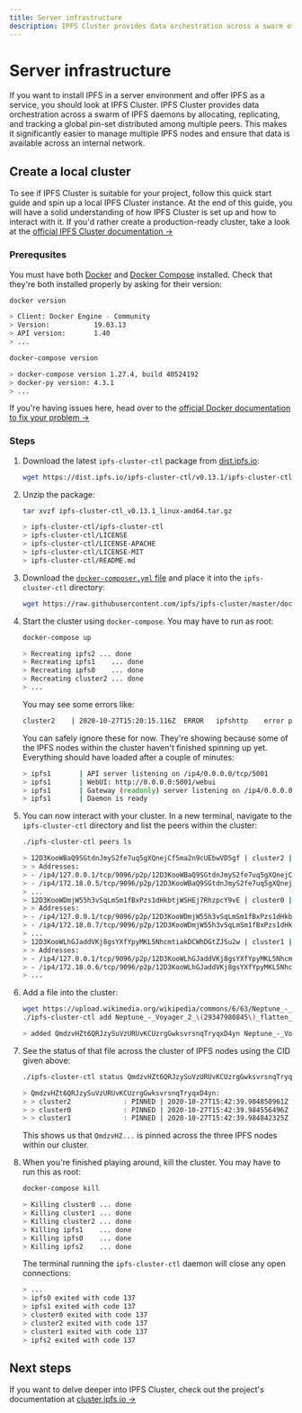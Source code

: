 ```yaml
---
title: Server infrastructure
description: IPFS Cluster provides data orchestration across a swarm of IPFS daemons by allocating, replicating, and tracking a global pin-set distributed among multiple peers. Learn how to install it here.
---
```


# Server infrastructure

If you want to install IPFS in a server environment and offer IPFS as a service, you should look at IPFS Cluster. IPFS Cluster provides data orchestration across a swarm of IPFS daemons by allocating, replicating, and tracking a global pin-set distributed among multiple peers. This makes it significantly easier to manage multiple IPFS nodes and ensure that data is available across an internal network.

## Create a local cluster

To see if IPFS Cluster is suitable for your project, follow this quick start guide and spin up a local IPFS Cluster instance. At the end of this guide, you will have a solid understanding of how IPFS Cluster is set up and how to interact with it. If you'd rather create a production-ready cluster, take a look at the [official IPFS Cluster documentation →](https://cluster.ipfs.io/)

### Prerequsites

You must have both [Docker](https://docs.docker.com/install/) and [Docker Compose](https://docs.docker.com/compose/install/) installed. Check that they're both installed properly by asking for their version:

```bash
docker version

> Client: Docker Engine - Community
> Version:           19.03.13
> API version:       1.40
> ...

docker-compose version

> docker-compose version 1.27.4, build 40524192
> docker-py version: 4.3.1
> ...
```

If you're having issues here, head over to the [official Docker documentation to fix your problem →](https://docs.docker.com/)

### Steps

1. Download the latest `ipfs-cluster-ctl` package from [dist.ipfs.io](https://dist.ipfs.io/#ipfs-cluster-ctl):

    ```bash
    wget https://dist.ipfs.io/ipfs-cluster-ctl/v0.13.1/ipfs-cluster-ctl_v0.13.1_linux-amd64.tar.gz
    ```

1. Unzip the package:

   ```bash
   tar xvzf ipfs-cluster-ctl_v0.13.1_linux-amd64.tar.gz

   > ipfs-cluster-ctl/ipfs-cluster-ctl
   > ipfs-cluster-ctl/LICENSE
   > ipfs-cluster-ctl/LICENSE-APACHE
   > ipfs-cluster-ctl/LICENSE-MIT
   > ipfs-cluster-ctl/README.md
   ```

1. Download the [`docker-composer.yml` file](https://raw.githubusercontent.com/ipfs/ipfs-cluster/master/docker-compose.yml) and place it into the `ipfs-cluster-ctl` directory:

   ```bash
   wget https://raw.githubusercontent.com/ipfs/ipfs-cluster/master/docker-compose.yml
   ```

1. Start the cluster using `docker-compose`. You may have to run as root:

   ```bash
   docker-compose up

   > Recreating ipfs2 ... done
   > Recreating ipfs1    ... done
   > Recreating ipfs0    ... done
   > Recreating cluster2 ... done
   > ...
   ```

   You may see some errors like:

   ```bash
   cluster2    | 2020-10-27T15:20:15.116Z  ERROR   ipfshttp    error posting to IPFS:Post "http://172.18.0.2:5001/api/v0/pin/ls?type=recursive": dial tcp 172.18.0.2:5001: connect: connection refused
   ```

   You can safely ignore these for now. They're showing because some of the IPFS nodes within the cluster haven't finished spinning up yet. Everything should have loaded after a couple of minutes:

   ```bash
   > ipfs1       | API server listening on /ip4/0.0.0.0/tcp/5001
   > ipfs1       | WebUI: http://0.0.0.0:5001/webui
   > ipfs1       | Gateway (readonly) server listening on /ip4/0.0.0.0/tcp/8080
   > ipfs1       | Daemon is ready
   ```

1. You can now interact with your cluster. In a new terminal, navigate to the `ipfs-cluster-ctl` directory and list the peers within the cluster:

    ```bash
    ./ipfs-cluster-ctl peers ls

    > 12D3KooWBaQ9SGtdnJmyS2fe7uq5gXQnejCf5ma2n9cUEbwVD5gf | cluster2 | Sees 2 other peers
    > > Addresses:
    > - /ip4/127.0.0.1/tcp/9096/p2p/12D3KooWBaQ9SGtdnJmyS2fe7uq5gXQnejCf5ma2n9cUEbwVD5gf
    > - /ip4/172.18.0.5/tcp/9096/p2p/12D3KooWBaQ9SGtdnJmyS2fe7uq5gXQnejCf5ma2n9cUEbwVD5gf
    > ...
    > 12D3KooWDmjW55h3vSqLmSm1fBxPzs1dHkbtjWSHEj7RhzpcY9vE | cluster0 | Sees 2 other peers
    > > Addresses:
    > - /ip4/127.0.0.1/tcp/9096/p2p/12D3KooWDmjW55h3vSqLmSm1fBxPzs1dHkbtjWSHEj7RhzpcY9vE
    > - /ip4/172.18.0.7/tcp/9096/p2p/12D3KooWDmjW55h3vSqLmSm1fBxPzs1dHkbtjWSHEj7RhzpcY9vE
    > ...
    > 12D3KooWLhGJaddVKj8gsYXfYpyMKL5NhcmtiakDCWhDGtZJSu2w | cluster1 | Sees 2 other peers
    > > Addresses:
    > - /ip4/127.0.0.1/tcp/9096/p2p/12D3KooWLhGJaddVKj8gsYXfYpyMKL5NhcmtiakDCWhDGtZJSu2w
    > - /ip4/172.18.0.6/tcp/9096/p2p/12D3KooWLhGJaddVKj8gsYXfYpyMKL5NhcmtiakDCWhDGtZJSu2w
    > ...
    ```

1. Add a file into the cluster:

   ```bash
   wget https://upload.wikimedia.org/wikipedia/commons/6/63/Neptune_-_Voyager_2_%2829347980845%29_flatten_crop.jpg
   ./ipfs-cluster-ctl add Neptune_-_Voyager_2_\(29347980845\)_flatten_crop.jpg

   > added QmdzvHZt6QRJzySuVzURUvKCUzrgGwksvrsnqTryqxD4yn Neptune_-_Voyager_2_(29347980845)_flatten_crop.jpg
   ```

1. See the status of that file across the cluster of IPFS nodes using the CID given above:

   ```bash
   ./ipfs-cluster-ctl status QmdzvHZt6QRJzySuVzURUvKCUzrgGwksvrsnqTryqxD4yn

   > QmdzvHZt6QRJzySuVzURUvKCUzrgGwksvrsnqTryqxD4yn:
   > > cluster2             : PINNED | 2020-10-27T15:42:39.984850961Z
   > > cluster0             : PINNED | 2020-10-27T15:42:39.984556496Z
   > > cluster1             : PINNED | 2020-10-27T15:42:39.984842325Z
   ```

   This shows us that `QmdzvHZ...` is pinned across the three IPFS nodes within our cluster.

1. When you're finished playing around, kill the cluster. You may have to run this as root:

   ```bash
   docker-compose kill

   > Killing cluster0 ... done
   > Killing cluster1 ... done
   > Killing cluster2 ... done
   > Killing ipfs1    ... done
   > Killing ipfs0    ... done
   > Killing ipfs2    ... done
   ```

   The terminal running the `ipfs-cluster-ctl` daemon will close any open connections:

   ```bash
   > ...
   > ipfs0 exited with code 137
   > ipfs1 exited with code 137
   > cluster0 exited with code 137
   > cluster2 exited with code 137
   > cluster1 exited with code 137
   > ipfs2 exited with code 137
   ```

## Next steps

If you want to delve deeper into IPFS Cluster, check out the project's documentation at [cluster.ipfs.io →](https://cluster.ipfs.io/)
